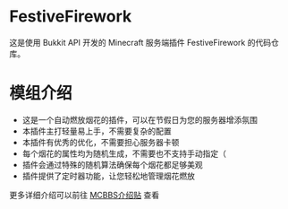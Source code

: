 # FestiveFirework

这是使用 Bukkit API 开发的 Minecraft 服务端插件 FestiveFirework 的代码仓库。

# 模组介绍

- 这是一个自动燃放烟花的插件，可以在节假日为您的服务器增添氛围
- 本插件主打轻量易上手，不需要复杂的配置
- 本插件有优秀的优化，不需要担心服务器卡顿
- 每个烟花的属性均为随机生成，不需要也不支持手动指定（
- 插件会通过特殊的随机算法确保每个烟花都足够美观
- 插件提供了定时器功能，让您轻松地管理烟花燃放

更多详细介绍可以前往 [MCBBS介绍贴](https://www.mcbbs.net/thread-1400192-1-1.html) 查看